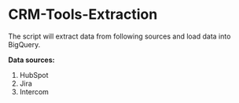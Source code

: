 # CRM-Tools-Extraction

The script will extract data from following sources and load data into BigQuery.

**Data sources:**
1. HubSpot
2. Jira
3. Intercom 
